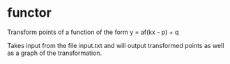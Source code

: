 # functor
Transform points of a function of the form y = af(kx - p) + q

Takes input from the file input.txt and will output transformed points as well as a graph of the transformation. 

